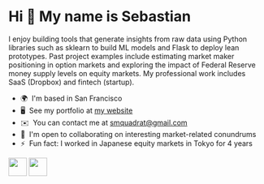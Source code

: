 Hi 👋 My name is Sebastian
==========================

I enjoy building tools that generate insights from raw data using Python libraries such as sklearn to build ML models and Flask to deploy lean prototypes. Past project examples include estimating market maker positioning in option markets and exploring the impact of Federal Reserve money supply levels on equity markets. My professional work includes SaaS (Dropbox) and fintech (startup).

* 🌍  I'm based in San Francisco
* 🖥️  See my portfolio at [my website](http://www.sebastianquadrat.com/projects)
* ✉️  You can contact me at [smquadrat@gmail.com](mailto:smquadrat@gmail.com)
* 🤝  I'm open to collaborating on interesting market-related conundrums
* ⚡  Fun fact: I worked in Japanese equity markets in Tokyo for 4 years

<p align="left"> <a href="https://www.github.com/smquadrat" target="_blank" rel="noreferrer"><img src="https://raw.githubusercontent.com/danielcranney/readme-generator/main/public/icons/socials/github.svg" width="36" height="36" /></a> <a href="https://www.linkedin.com/in/sebastianquadrat/" target="_blank" rel="noreferrer"><img src="https://raw.githubusercontent.com/danielcranney/readme-generator/main/public/icons/socials/linkedin.svg" width="36" height="36" /></a></p>
